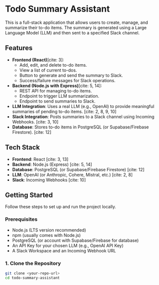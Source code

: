 # Todo Summary Assistant

This is a full-stack application that allows users to create, manage, and summarize their to-do items. The summary is generated using a Large Language Model (LLM) and then sent to a specified Slack channel.

## Features

* **Frontend (React)**[cite: 3]:
    * Add, edit, and delete to-do items.
    * View a list of current to-dos.
    * Button to generate and send the summary to Slack.
    * Success/failure messages for Slack operations.
* **Backend (Node.js with Express)**[cite: 5, 14]:
    * REST API for managing to-do items.
    * Endpoint to trigger LLM summarization.
    * Endpoint to send summaries to Slack.
* **LLM Integration**: Uses a real LLM (e.g., OpenAI) to provide meaningful summaries of pending to-do items. [cite: 2, 8, 9, 10]
* **Slack Integration**: Posts summaries to a Slack channel using Incoming Webhooks. [cite: 3, 10]
* **Database**: Stores to-do items in PostgreSQL (or Supabase/Firebase Firestore). [cite: 12]

## Tech Stack

* **Frontend**: React [cite: 3, 13]
* **Backend**: Node.js (Express) [cite: 5, 14]
* **Database**: PostgreSQL (or Supabase/Firebase Firestore) [cite: 12]
* **LLM**: OpenAI (or Anthropic, Cohere, Mistral, etc.) [cite: 2, 8]
* **Slack**: Incoming Webhooks [cite: 10]

## Getting Started

Follow these steps to set up and run the project locally.

### Prerequisites

* Node.js (LTS version recommended)
* npm (usually comes with Node.js)
* PostgreSQL (or account with Supabase/Firebase for database)
* An API Key for your chosen LLM (e.g., OpenAI API Key)
* A Slack Workspace and an Incoming Webhook URL

### 1. Clone the Repository

```bash
git clone <your-repo-url>
cd todo-summary-assistant
